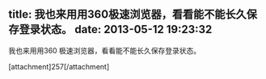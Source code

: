 title: 我也来用用360极速浏览器，看看能不能长久保存登录状态。
date: 2013-05-12 19:23:32
---

<p>
	我也来用用360 极速浏览器，看看能不能长久保存登录状态。
</p>
<p>
	[attachment]257[/attachment]
</p>